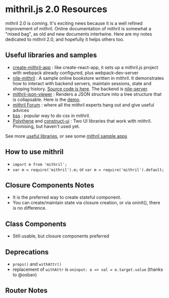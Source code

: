 # mithril.js 2.0 Resources

mithril 2.0 is coming. It's exciting news because it is a well refined improvement of mithril. Online documentation of mithril is somewhat a "mixed bag", as old and new documents intertwine. Here are my notes dedicated to mithril 2.0, and hopefully it helps others too.


## Useful libraries and samples
* [create-mithril-app](https://www.npmjs.com/package/create-mithril-app) : like create-react-app, it sets up a mithril.js project with webpack already configured, plus webpack-dev-server
* [nile-mithril](https://nile-mithril.idgen.com) : A sample online bookstore written in mithril. It demonstrates how to interact with backend servers, maintain sessions, state and shoping history. [Source code is here](https://github.com/highmountaintea/nile-mithril). The backend is [nile-server](https://www.npmjs.com/package/nile-server). 
* [mithril-json-viewer](https://www.npmjs.com/package/mithril-json-viewer) : Renders a JSON structure into a tree structure that is collapsable. Here is the [demo](https://hungry-raman-deb8e1.netlify.com/).
* [mithril Forum](https://gitter.im/mithriljs/mithril.js) : where all the mithril experts hang out and give useful advices
* [bss](https://www.npmjs.com/package/bss) : popular way to do css in mithril.
* [Polythene](https://arthurclemens.github.io/polythene-demos/mithril/#/) and [construct-ui](https://vrimar.github.io/construct-ui/#/introduction/getting-started) : Two UI libraries that work with mithril. Promising, but haven't used yet.

See more [useful libraries](useful-libraries.md), or see some [mithril sample apps](sample-apps.md)

## How to use mithril
* `import m from 'mithril';`
* `var m = require('mithril').m;` or `var m = require('mithril').default;`

## Closure Components Notes
* It is the preferred way to create stateful component.
* You can create/maintain state via closure creation, or via oninit(), there is no difference.

## Class Components
* Still usable, but closure components preferred

## Deprecations
* `props()` and `withAttr()`
* replacement of `withAttr` is `oninput: e => val = e.target.value` (thanks to @osban)

## Router Notes
